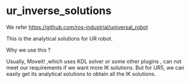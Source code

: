 # ur_inverse_solutions
We refer https://github.com/ros-industrial/universal_robot

This is the analytical solutions for UR robot.

Why we use this ?

Usually, Moveit! ,which uses KDL solver or some other plugins , can not 
meet our requirements if we want more IK solutions. But for UR5, we can easily 
get its analytical solutions to obtain all the IK solutions.
